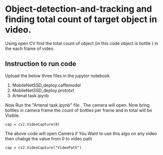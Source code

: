 # Object-detection-and-tracking and finding total count of target object in video.
Using open CV find the total count of object (in this code object is  bottle ) in the each frame of video. 

## Instruction to run code 
Upload the below  three files in the jupytor notebook
1. MobileNetSSD_deploy.caffemodel
2. MobileNetSSD_deploy.prototxt
3. Artenal task.ipynb

Now Run the "Artenal task.ipynb" file . The camera will open. Now bring bottles in camera frame the count of bottles per frame and in total will be Visible.


```cap = cv2.VideoCapture(0) ```

The above code will open Camera 
if You Want to use this algo on any video then chabge the value from 0 to video path

```cap = cv2.VideoCapture("VideoPath")```
